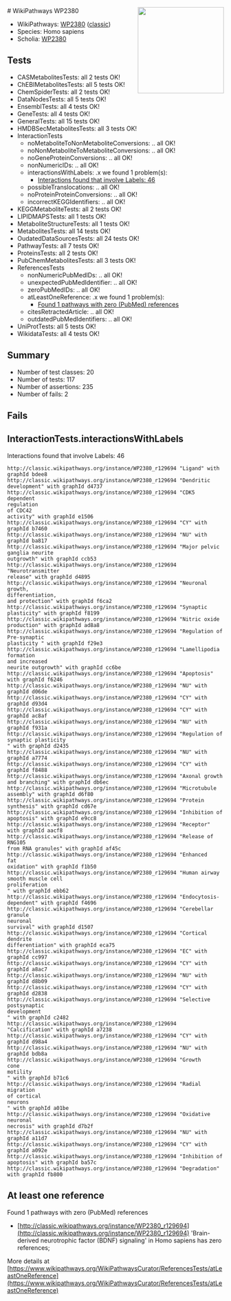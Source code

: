 <img style="float: right; width: 200px" src="https://upload.wikimedia.org/wikipedia/commons/thumb/8/83/Wplogo_with_text_500.png/640px-Wplogo_with_text_500.png" />
# WikiPathways WP2380

* WikiPathways: [WP2380](https://wikipathways.org/pathways/WP2380) ([classic](https://classic.wikipathways.org/instance/WP2380))
* Species: Homo sapiens
* Scholia: [WP2380](https://scholia.toolforge.org/wikipathways/WP2380)
## Tests
* CASMetabolitesTests: all 2 tests OK!
* ChEBIMetabolitesTests: all 5 tests OK!
* ChemSpiderTests: all 2 tests OK!
* DataNodesTests: all 5 tests OK!
* EnsemblTests: all 4 tests OK!
* GeneTests: all 4 tests OK!
* GeneralTests: all 15 tests OK!
* HMDBSecMetabolitesTests: all 3 tests OK!
* InteractionTests
    * noMetaboliteToNonMetaboliteConversions: .. all OK!
    * noNonMetaboliteToMetaboliteConversions: .. all OK!
    * noGeneProteinConversions: .. all OK!
    * nonNumericIDs: .. all OK!
    * interactionsWithLabels: .x we found 1 problem(s):
        * [Interactions found that involve Labels: 46](#fe97a91b)
    * possibleTranslocations: .. all OK!
    * noProteinProteinConversions: .. all OK!
    * incorrectKEGGIdentifiers: .. all OK!
* KEGGMetaboliteTests: all 2 tests OK!
* LIPIDMAPSTests: all 1 tests OK!
* MetaboliteStructureTests: all 1 tests OK!
* MetabolitesTests: all 14 tests OK!
* OudatedDataSourcesTests: all 24 tests OK!
* PathwayTests: all 7 tests OK!
* ProteinsTests: all 2 tests OK!
* PubChemMetabolitesTests: all 3 tests OK!
* ReferencesTests
    * nonNumericPubMedIDs: .. all OK!
    * unexpectedPubMedIdentifier: .. all OK!
    * zeroPubMedIDs: .. all OK!
    * atLeastOneReference: .x we found 1 problem(s):
        * [Found 1 pathways with zero (PubMed) references](#d0a459f0)
    * citesRetractedArticle: .. all OK!
    * outdatedPubMedIdentifiers: .. all OK!
* UniProtTests: all 5 tests OK!
* WikidataTests: all 4 tests OK!


## Summary

* Number of test classes: 20
* Number of tests: 117
* Number of assertions: 235
* Number of fails: 2

## Fails

<a name="fe97a91b" />

## InteractionTests.interactionsWithLabels

Interactions found that involve Labels: 46
```
http://classic.wikipathways.org/instance/WP2380_r129694 "Ligand" with graphId bdee8
http://classic.wikipathways.org/instance/WP2380_r129694 "Dendritic 
development" with graphId d4737
http://classic.wikipathways.org/instance/WP2380_r129694 "CDK5
dependent
regulation 
of CDC42
activity" with graphId e1506
http://classic.wikipathways.org/instance/WP2380_r129694 "CY" with graphId b7460
http://classic.wikipathways.org/instance/WP2380_r129694 "NU" with graphId ba817
http://classic.wikipathways.org/instance/WP2380_r129694 "Major pelvic
ganglia neurite
outgrowth" with graphId ccb53
http://classic.wikipathways.org/instance/WP2380_r129694 "Neurotransmitter
release" with graphId d4895
http://classic.wikipathways.org/instance/WP2380_r129694 "Neuronal growth,
differentiation,
and protection" with graphId f6ca2
http://classic.wikipathways.org/instance/WP2380_r129694 "Synaptic plasticity" with graphId f8199
http://classic.wikipathways.org/instance/WP2380_r129694 "Nitric oxide
production" with graphId ad8a8
http://classic.wikipathways.org/instance/WP2380_r129694 "Regulation of 
Pre-synaptic
plasticity " with graphId f29e3
http://classic.wikipathways.org/instance/WP2380_r129694 "Lamellipodia formation
and increased
neurite outgrowth" with graphId cc6be
http://classic.wikipathways.org/instance/WP2380_r129694 "Apoptosis" with graphId f6246
http://classic.wikipathways.org/instance/WP2380_r129694 "NU" with graphId d06de
http://classic.wikipathways.org/instance/WP2380_r129694 "CY" with graphId d93d4
http://classic.wikipathways.org/instance/WP2380_r129694 "CY" with graphId ac8af
http://classic.wikipathways.org/instance/WP2380_r129694 "NU" with graphId f931a
http://classic.wikipathways.org/instance/WP2380_r129694 "Regulation of
synaptic plasticity
" with graphId d2435
http://classic.wikipathways.org/instance/WP2380_r129694 "NU" with graphId a7774
http://classic.wikipathways.org/instance/WP2380_r129694 "CY" with graphId f8488
http://classic.wikipathways.org/instance/WP2380_r129694 "Axonal growth
and branching" with graphId db6ec
http://classic.wikipathways.org/instance/WP2380_r129694 "Microtubule
assembly" with graphId d6f80
http://classic.wikipathways.org/instance/WP2380_r129694 "Protein
synthesis" with graphId cd67e
http://classic.wikipathways.org/instance/WP2380_r129694 "Inhibition of
apoptosis" with graphId e9cc8
http://classic.wikipathways.org/instance/WP2380_r129694 "Receptor" with graphId aacf8
http://classic.wikipathways.org/instance/WP2380_r129694 "Release of RNG105
from RNA granules" with graphId af45c
http://classic.wikipathways.org/instance/WP2380_r129694 "Enhanced
fat
oxidation" with graphId f1b50
http://classic.wikipathways.org/instance/WP2380_r129694 "Human airway
smooth muscle cell
proliferation
" with graphId ebb62
http://classic.wikipathways.org/instance/WP2380_r129694 "Endocytosis-
dependent" with graphId f4696
http://classic.wikipathways.org/instance/WP2380_r129694 "Cerebellar
granule
neuronal
survival" with graphId d1507
http://classic.wikipathways.org/instance/WP2380_r129694 "Cortical 
dendrite 
differentiation" with graphId eca75
http://classic.wikipathways.org/instance/WP2380_r129694 "EC" with graphId cc997
http://classic.wikipathways.org/instance/WP2380_r129694 "CY" with graphId a8ac7
http://classic.wikipathways.org/instance/WP2380_r129694 "NU" with graphId d8b09
http://classic.wikipathways.org/instance/WP2380_r129694 "CY" with graphId d2838
http://classic.wikipathways.org/instance/WP2380_r129694 "Selective
postsynaptic
development
" with graphId c2482
http://classic.wikipathways.org/instance/WP2380_r129694 "Calcification" with graphId a7238
http://classic.wikipathways.org/instance/WP2380_r129694 "CY" with graphId d98a4
http://classic.wikipathways.org/instance/WP2380_r129694 "NU" with graphId bdb8a
http://classic.wikipathways.org/instance/WP2380_r129694 "Growth
cone
motility
" with graphId b71c6
http://classic.wikipathways.org/instance/WP2380_r129694 "Radial 
migration
of cortical
neurons
" with graphId a01be
http://classic.wikipathways.org/instance/WP2380_r129694 "Oxidative
neuronal
necrosis" with graphId d7b2f
http://classic.wikipathways.org/instance/WP2380_r129694 "NU" with graphId a11d7
http://classic.wikipathways.org/instance/WP2380_r129694 "CY" with graphId a092e
http://classic.wikipathways.org/instance/WP2380_r129694 "Inhibition of
apoptosis" with graphId ba57c
http://classic.wikipathways.org/instance/WP2380_r129694 "Degradation" with graphId fb800
```

<a name="d0a459f0" />

## At least one reference

Found 1 pathways with zero (PubMed) references

* [http://classic.wikipathways.org/instance/WP2380_r129694](http://classic.wikipathways.org/instance/WP2380_r129694) 'Brain-derived neurotrophic factor (BDNF) signaling' in Homo sapiens has zero references; 


More details at [https://www.wikipathways.org/WikiPathwaysCurator/ReferencesTests/atLeastOneReference](https://www.wikipathways.org/WikiPathwaysCurator/ReferencesTests/atLeastOneReference)


